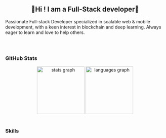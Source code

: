 <h2 align="center">👋Hi ! I am a Full-Stack developer👋</h2>

Passionate Full-stack Developer specialized in scalable web & mobile development, with a keen interest in blockchain and deep learning. Always eager to learn and love to help others.

###

<br clear="both">

### GitHub Stats
<div align="center">
  <img src="https://github-readme-stats.vercel.app/api?username=goldenboypapoy&theme=tokyonight&hide_border=false&include_all_commits=false&count_private=false" height="150" alt="stats graph"  />
  <img src="https://github-readme-stats.vercel.app/api/top-langs/?username=goldenboypapoy&theme=tokyonight&hide_border=false&include_all_commits=false&count_private=false&layout=compact" height="150" alt="languages graph"  />
</div>

<br clear="both">

### Skills
